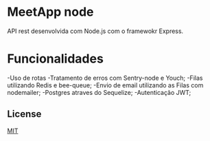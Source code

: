 # MeetApp node

API rest desenvolvida com Node.js com o framewokr Express.

# Funcionalidades

  -Uso de rotas
  -Tratamento de erros com Sentry-node e Youch;
  -Filas utilizando Redis e bee-queue;
  -Envio de email utilizando as Filas com nodemailer;
  -Postgres atraves do Sequelize;
  -Autenticação JWT;
  

## License
[MIT](https://choosealicense.com/licenses/mit/)
